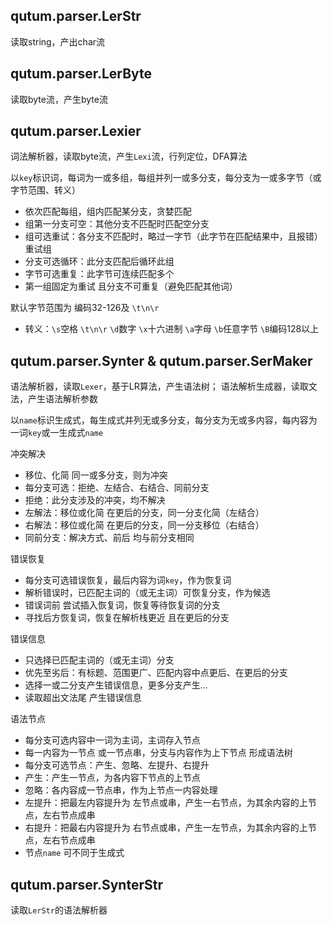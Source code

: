 <!--
Copyright 2008-2025 Qianyan Cai
Under the terms of the Creative Commons BY-SA 4.0 http://creativecommons.org/licenses/by-sa/4.0/deed.en
http://qutum.com  http://qutum.cn
-->

## qutum.parser.LerStr

读取string，产出char流

## qutum.parser.LerByte

读取byte流，产生byte流

## qutum.parser.Lexier

词法解析器，读取byte流，产生`Lexi`流，行列定位，DFA算法

以`key`标识词，每词为一或多组，每组并列一或多分支，每分支为一或多字节（或字节范围、转义）
- 依次匹配每组，组内匹配某分支，贪婪匹配
- 组第一分支可空：其他分支不匹配时匹配空分支
- 组可选重试：各分支不匹配时，略过一字节（此字节在匹配结果中，且报错）重试组
- 分支可选循环：此分支匹配后循环此组
- 字节可选重复：此字节可连续匹配多个
- 第一组固定为重试 且分支不可重复（避免匹配其他词）

默认字节范围为 编码32-126及 `\t\n\r`
- 转义：`\s`空格 `\t\n\r` `\d`数字 `\x`十六进制 `\a`字母 `\b`任意字节 `\B`编码128以上

## qutum.parser.Synter & qutum.parser.SerMaker

语法解析器，读取`Lexer`，基于LR算法，产生语法树；
语法解析生成器，读取文法，产生语法解析参数

以`name`标识生成式，每生成式并列无或多分支，每分支为无或多内容，每内容为一词`key`或一生成式`name`

冲突解决
- 移位、化简 同一或多分支，则为冲突
- 每分支可选：拒绝、左结合、右结合、同前分支
- 拒绝：此分支涉及的冲突，均不解决
- 左解法：移位或化简 在更后的分支，同一分支化简（左结合）
- 右解法：移位或化简 在更后的分支，同一分支移位（右结合）
- 同前分支：解决方式、前后 均与前分支相同

错误恢复
- 每分支可选错误恢复，最后内容为词`key`，作为恢复词
- 解析错误时，已匹配主词的（或无主词）可恢复分支，作为候选
- 错误词前 尝试插入恢复词，恢复等待恢复词的分支
- 寻找后方恢复词，恢复在解析栈更近 且在更后的分支

错误信息
- 只选择已匹配主词的（或无主词）分支
- 优先至劣后：有标题、范围更广、匹配内容中点更后、在更后的分支
- 选择一或二分支产生错误信息，更多分支产生...
- 读取超出文法尾 产生错误信息

语法节点
- 每分支可选内容中一词为主词，主词存入节点
- 每一内容为一节点 或一节点串，分支与内容作为上下节点 形成语法树
- 每分支可选节点：产生、忽略、左提升、右提升
- 产生：产生一节点，为各内容下节点的上节点
- 忽略：各内容成一节点串，作为上节点一内容处理
- 左提升：把最左内容提升为 左节点或串，产生一右节点，为其余内容的上节点，左右节点成串
- 右提升：把最右内容提升为 右节点或串，产生一左节点，为其余内容的上节点，左右节点成串
- 节点`name` 可不同于生成式

## qutum.parser.SynterStr

读取`LerStr`的语法解析器
